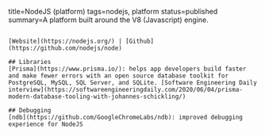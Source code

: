 title=NodeJS (platform)
tags=nodejs, platform
status=published
summary=A platform built around the V8 (Javascript) engine.
~~~~~~

[Website](https://nodejs.org/) | [Github](https://github.com/nodejs/node)

## Libraries
[Prisma](https://www.prisma.io/): helps app developers build faster and make fewer errors with an open source database toolkit for PostgreSQL, MySQL, SQL Server, and SQLite. [Software Engineering Daily interview](https://softwareengineeringdaily.com/2020/06/04/prisma-modern-database-tooling-with-johannes-schickling/)

## Debugging
[ndb](https://github.com/GoogleChromeLabs/ndb): improved debugging experience for NodeJS

